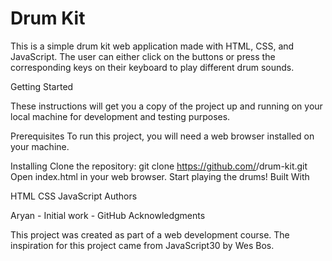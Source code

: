 # Drum Kit

This is a simple drum kit web application made with HTML, CSS, and JavaScript. The user can either click on the buttons or press the corresponding keys on their keyboard to play different drum sounds.

Getting Started

These instructions will get you a copy of the project up and running on your local machine for development and testing purposes.

Prerequisites
To run this project, you will need a web browser installed on your machine.

Installing
Clone the repository: git clone https://github.com/<username>/drum-kit.git
Open index.html in your web browser.
Start playing the drums!
Built With

HTML
CSS
JavaScript
Authors

Aryan - Initial work - GitHub
Acknowledgments

This project was created as part of a web development course.
The inspiration for this project came from JavaScript30 by Wes Bos.

